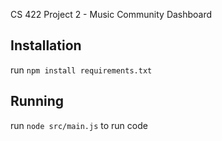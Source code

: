 CS 422 Project 2 - Music Community Dashboard

## Installation

run `npm install requirements.txt`

## Running

run `node src/main.js` to run code